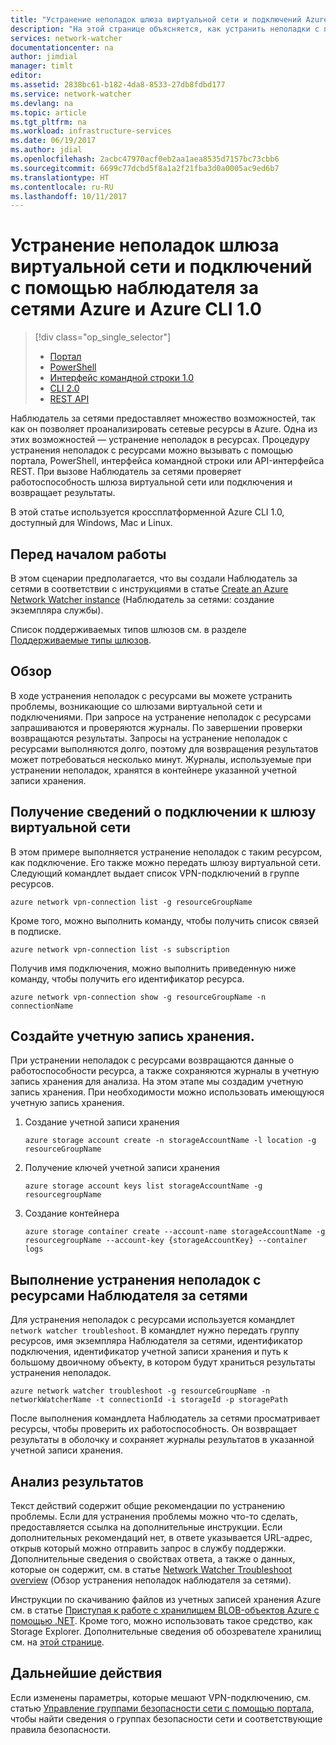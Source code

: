 ```yaml
---
title: "Устранение неполадок шлюза виртуальной сети и подключений Azure — Azure CLI 1.0 | Документы Майкрософт"
description: "На этой странице объясняется, как устранить неполадки с помощью наблюдателя за сетями и Azure CLI 1.0"
services: network-watcher
documentationcenter: na
author: jimdial
manager: timlt
editor: 
ms.assetid: 2838bc61-b182-4da8-8533-27db8fdbd177
ms.service: network-watcher
ms.devlang: na
ms.topic: article
ms.tgt_pltfrm: na
ms.workload: infrastructure-services
ms.date: 06/19/2017
ms.author: jdial
ms.openlocfilehash: 2acbc47970acf0eb2aa1aea8535d7157bc73cbb6
ms.sourcegitcommit: 6699c77dcbd5f8a1a2f21fba3d0a0005ac9ed6b7
ms.translationtype: HT
ms.contentlocale: ru-RU
ms.lasthandoff: 10/11/2017
---
```

# <a name="troubleshoot-virtual-network-gateway-and-connections-using-azure-network-watcher-azure-cli-10"></a>Устранение неполадок шлюза виртуальной сети и подключений с помощью наблюдателя за сетями Azure и Azure CLI 1.0

> [!div class="op_single_selector"]
> - [Портал](network-watcher-troubleshoot-manage-portal.md)
> - [PowerShell](network-watcher-troubleshoot-manage-powershell.md)
> - [Интерфейс командной строки 1.0](network-watcher-troubleshoot-manage-cli-nodejs.md)
> - [CLI 2.0](network-watcher-troubleshoot-manage-cli.md)
> - [REST API](network-watcher-troubleshoot-manage-rest.md)

Наблюдатель за сетями предоставляет множество возможностей, так как он позволяет проанализировать сетевые ресурсы в Azure. Одна из этих возможностей — устранение неполадок в ресурсах. Процедуру устранения неполадок с ресурсами можно вызывать с помощью портала, PowerShell, интерфейса командной строки или API-интерфейса REST. При вызове Наблюдатель за сетями проверяет работоспособность шлюза виртуальной сети или подключения и возвращает результаты.

В этой статье используется кроссплатформенной Azure CLI 1.0, доступный для Windows, Mac и Linux. 

## <a name="before-you-begin"></a>Перед началом работы

В этом сценарии предполагается, что вы создали Наблюдатель за сетями в соответствии с инструкциями в статье [Create an Azure Network Watcher instance](network-watcher-create.md) (Наблюдатель за сетями: создание экземпляра службы).

Список поддерживаемых типов шлюзов см. в разделе [Поддерживаемые типы шлюзов](/network-watcher-troubleshoot-overview.md#supported-gateway-types).

## <a name="overview"></a>Обзор

В ходе устранения неполадок с ресурсами вы можете устранить проблемы, возникающие со шлюзами виртуальной сети и подключениями. При запросе на устранение неполадок с ресурсами запрашиваются и проверяются журналы. По завершении проверки возвращаются результаты. Запросы на устранение неполадок с ресурсами выполняются долго, поэтому для возвращения результатов может потребоваться несколько минут. Журналы, используемые при устранении неполадок, хранятся в контейнере указанной учетной записи хранения.

## <a name="retrieve-a-virtual-network-gateway-connection"></a>Получение сведений о подключении к шлюзу виртуальной сети

В этом примере выполняется устранение неполадок с таким ресурсом, как подключение. Его также можно передать шлюзу виртуальной сети. Следующий командлет выдает список VPN-подключений в группе ресурсов.

```azurecli
azure network vpn-connection list -g resourceGroupName
```

Кроме того, можно выполнить команду, чтобы получить список связей в подписке.

```azurecli
azure network vpn-connection list -s subscription
```

Получив имя подключения, можно выполнить приведенную ниже команду, чтобы получить его идентификатор ресурса.

```azurecli
azure network vpn-connection show -g resourceGroupName -n connectionName
```

## <a name="create-a-storage-account"></a>Создайте учетную запись хранения.

При устранении неполадок с ресурсами возвращаются данные о работоспособности ресурса, а также сохраняются журналы в учетную запись хранения для анализа. На этом этапе мы создадим учетную запись хранения. При необходимости можно использовать имеющуюся учетную запись хранения.

1. Создание учетной записи хранения

    ```azurecli
    azure storage account create -n storageAccountName -l location -g resourceGroupName
    ```

1. Получение ключей учетной записи хранения

    ```azurecli
    azure storage account keys list storageAccountName -g resourcegroupName
    ```

1. Создание контейнера

    ```azurecli
    azure storage container create --account-name storageAccountName -g resourcegroupName --account-key {storageAccountKey} --container logs
    ```

## <a name="run-network-watcher-resource-troubleshooting"></a>Выполнение устранения неполадок с ресурсами Наблюдателя за сетями

Для устранения неполадок с ресурсами используется командлет `network watcher troubleshoot`. В командлет нужно передать группу ресурсов, имя экземпляра Наблюдателя за сетями, идентификатор подключения, идентификатор учетной записи хранения и путь к большому двоичному объекту, в котором будут храниться результаты устранения неполадок.

```azurecli
azure network watcher troubleshoot -g resourceGroupName -n networkWatcherName -t connectionId -i storageId -p storagePath
```

После выполнения командлета Наблюдатель за сетями просматривает ресурсы, чтобы проверить их работоспособность. Он возвращает результаты в оболочку и сохраняет журналы результатов в указанной учетной записи хранения.

## <a name="understanding-the-results"></a>Анализ результатов

Текст действий содержит общие рекомендации по устранению проблемы. Если для устранения проблемы можно что-то сделать, предоставляется ссылка на дополнительные инструкции. Если дополнительных рекомендаций нет, в ответе указывается URL-адрес, открыв который можно отправить запрос в службу поддержки.  Дополнительные сведения о свойствах ответа, а также о данных, которые он содержит, см. в статье [Network Watcher Troubleshoot overview](network-watcher-troubleshoot-overview.md) (Обзор устранения неполадок наблюдателя за сетями).

Инструкции по скачиванию файлов из учетных записей хранения Azure см. в статье [Приступая к работе с хранилищем BLOB-объектов Azure с помощью .NET](../storage/blobs/storage-dotnet-how-to-use-blobs.md). Кроме того, можно использовать такое средство, как Storage Explorer. Дополнительные сведения об обозревателе хранилищ см. на [этой странице](http://storageexplorer.com/).

## <a name="next-steps"></a>Дальнейшие действия

Если изменены параметры, которые мешают VPN-подключению, см. статью [Управление группами безопасности сети с помощью портала](../virtual-network/virtual-network-manage-nsg-arm-portal.md), чтобы найти сведения о группах безопасности сети и соответствующие правила безопасности.
